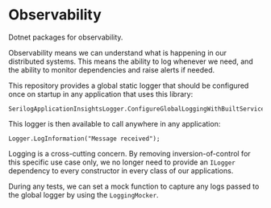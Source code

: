 # Observability

Dotnet packages for observability.

Observability means we can understand what is happening in our distributed systems.
This means the ability to log whenever we need, and the ability to monitor dependencies and raise alerts if needed.

This repository provides a global static logger that should be configured once on startup in any application that uses this library:
```
SerilogApplicationInsightsLogger.ConfigureGlobalLoggingWithBuiltServices();
```
This logger is then available to call anywhere in any application:

```
Logger.LogInformation("Message received");
```
Logging is a cross-cutting concern. By removing inversion-of-control for this specific use case only, we no longer need to provide an `ILogger` dependency to every constructor in every class of our applications.

During any tests, we can set a mock function to capture any logs passed to the global logger by using the `LoggingMocker`.
